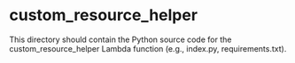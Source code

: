 # custom_resource_helper

This directory should contain the Python source code for the custom_resource_helper Lambda function (e.g., index.py, requirements.txt). 
